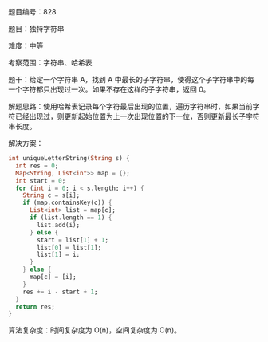 题目编号：828

题目：独特字符串

难度：中等

考察范围：字符串、哈希表

题干：给定一个字符串 A，找到 A 中最长的子字符串，使得这个子字符串中的每一个字符都只出现过一次。如果不存在这样的子字符串，返回 0。

解题思路：使用哈希表记录每个字符最后出现的位置，遍历字符串时，如果当前字符已经出现过，则更新起始位置为上一次出现位置的下一位，否则更新最长子字符串长度。

解决方案：

```dart
int uniqueLetterString(String s) {
  int res = 0;
  Map<String, List<int>> map = {};
  int start = 0;
  for (int i = 0; i < s.length; i++) {
    String c = s[i];
    if (map.containsKey(c)) {
      List<int> list = map[c];
      if (list.length == 1) {
        list.add(i);
      } else {
        start = list[1] + 1;
        list[0] = list[1];
        list[1] = i;
      }
    } else {
      map[c] = [i];
    }
    res += i - start + 1;
  }
  return res;
}
```

算法复杂度：时间复杂度为 O(n)，空间复杂度为 O(n)。